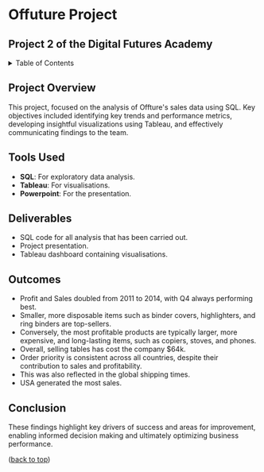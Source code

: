 <a id="readme-top"></a>

# Offuture Project

## Project 2 of the Digital Futures Academy

<!-- TABLE OF CONTENTS -->
<details>
  <summary>Table of Contents</summary>
  <ol>
    <li>
      <a href="#project-overview">Project Overview</a>
    </li>
    <li>
      <a href="#tools-used">Tools Used</a>
    </li>
    <li>
      <a href="#deliverables">Deliverables</a>
    </li>
    <li>
      <a href="#outcomes">Outcomes</a>
    </li>
    <li>
      <a href="#conclusion">Conclusion</a>
  </ol>
</details>



<!-- PROJECT OVERVIEW -->
## Project Overview

This project, focused on the analysis of Offture's sales data using SQL. Key objectives included identifying key trends and performance metrics, developing insightful visualizations using Tableau, and effectively communicating findings to the team.


<!-- Tools Used -->
## Tools Used

* **SQL**: For exploratory data analysis.
* **Tableau**: For visualisations.
* **Powerpoint**: For the presentation.




<!-- Deliverables -->
## Deliverables

* SQL code for all analysis that has been carried out.
* Project presentation.
* Tableau dashboard containing visualisations.




<!-- Outcomes -->
## Outcomes

* Profit and Sales doubled from 2011 to 2014, with Q4 always performing best.
* Smaller, more disposable items such as binder covers, highlighters, and ring binders are top-sellers.
* Conversely, the most profitable products are typically larger, more expensive, and long-lasting items, such as copiers, stoves, and phones.
* Overall, selling tables has cost the company $64k.
* Order priority is consistent across all countries, despite their contribution to sales and profitability.
* This was also reflected in the global shipping times.
* USA generated the most sales.




<!-- Conclusion -->
## Conclusion
These findings highlight key drivers of success and areas for improvement, enabling informed decision making and ultimately optimizing business performance.


<p align="left">(<a href="#readme-top">back to top</a>)</p>
